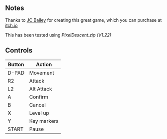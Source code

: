 ## Notes

Thanks to [JC Bailey](https://jc-bailey.itch.io) for creating this great game, which you can purchase at [itch.io](https://jc-bailey.itch.io/pixel-descent)

This has been tested using *PixelDescent.zip (V1.22)*


## Controls

| Button  | Action      |
| ------- | ----------- |
| D-PAD   | Movement    |
| R2      | Attack      |
| L2      | Alt Attack  |
| A       | Confirm     |
| B       | Cancel      |
| X       | Level up    |
| Y       | Key markers |
| START   | Pause       |
